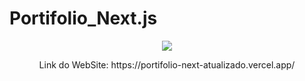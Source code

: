 # Portifolio_Next.js

<p align="center">
<img src="http://img.shields.io/static/v1?label=STATUS&message=%20FINALIZADO&color=green&style=for-the-badge"/>
</p>

<p align="center">Link do WebSite: https://portifolio-next-atualizado.vercel.app/</p>

<br>
